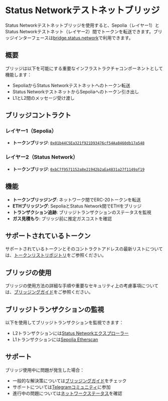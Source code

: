# Status Networkテストネットブリッジ

Status Networkテストネットブリッジを使用すると、Sepolia（レイヤー1）とStatus Networkテストネット（レイヤー2）間でトークンを転送できます。ブリッジインターフェースは[bridge.status.network](https://bridge.status.network)で利用できます。

## 概要

ブリッジは以下を可能にする重要なインフラストラクチャコンポーネントとして機能します：
- SepoliaからStatus Networkテストネットへのトークン転送
- Status NetworkテストネットからSepoliaへのトークン引き出し
- L1とL2間のメッセージ受け渡し

## ブリッジコントラクト

### レイヤー1（Sepolia）
- **トークンブリッジ**: [`0x01b44C5Ea321f921D93476cf54Aa8460db17a548`](https://sepolia.etherscan.io/address/0x01b44C5Ea321f921D93476cf54Aa8460db17a548)

### レイヤー2（Status Network）
- **トークンブリッジ**: [`0xbC7f9571152a8e21942b2aEa4831a27f1149af19`](https://sepoliascan.status.network/address/0xbC7f9571152a8e21942b2aEa4831a27f1149af19)

## 機能

- **トークンブリッジング**: ネットワーク間でERC-20トークンを転送
- **ETHブリッジング**: SepoliaとStatus Network間でETHをブリッジ
- **トランザクション追跡**: ブリッジトランザクションのステータスを監視
- **ガス見積もり**: ブリッジ前に推定ガスコストを確認

## サポートされているトークン

サポートされているトークンとそのコントラクトアドレスの最新リストについては、[トークンリストリポジトリ](https://github.com/status-im/status-network-token-list)をご参照ください。

## ブリッジの使用

ブリッジの使用方法の詳細な手順や重要なセキュリティ上の考慮事項については、[ブリッジングガイド](../general-info/bridge/bridging-testnet.md)をご参照ください。

## ブリッジトランザクションの監視

以下を使用してブリッジトランザクションを監視できます：
- L2トランザクションには[Status Networkエクスプローラー](https://sepoliascan.status.network)
- L1トランザクションには[Sepolia Etherscan](https://sepolia.etherscan.io)

## サポート

ブリッジ使用中に問題が発生した場合：
- 一般的な解決策については[ブリッジングガイド](../general-info/bridge/bridging-testnet.md)をチェック
- サポートについては[Telegramコミュニティ](https://t.me/+k04A_OZbhIs1Mzc9)に参加
- 進行中の問題については[ネットワークステータス](https://health.status.network)を確認
